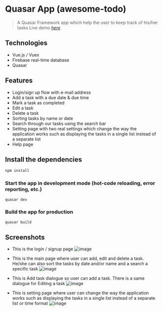 # Quasar App (awesome-todo)

> A Quasar Framework app which help the user to keep track of his/her tasks
> Live demo [_here_](https://awesometodo.netlify.app/)

## Technologies

- Vue.js / Vuex
- Firebase real-time database
- Quasar

## Features
- Login/sign up flow with e-mail address
- Add a task with a due date & due time
- Mark a task as completed
- Edit a task
- Delete a task
- Sorting tasks by name or date
- Search through our tasks using the search bar
- Setting page with two real settings which change the way the application works such as displaying the tasks in a single list instead of a separate list
- Help page


## Install the dependencies
```bash
npm install
```

### Start the app in development mode (hot-code reloading, error reporting, etc.)
```bash
quasar dev
```


### Build the app for production
```bash
quasar build
```

## Screenshots

- This is the login / signup page
![image](https://user-images.githubusercontent.com/48249708/118305494-e6805500-b49c-11eb-8be3-365fd2291ad6.png)

- This is the main page where user can add, edit and delete a task. He/she can also sort the tasks by date and/or name and a search a specific task
![image](https://user-images.githubusercontent.com/48249708/118305754-42e37480-b49d-11eb-9da5-42a2813af898.png)

- This is Add task dialogue so user can add a task. There is a same dialogue for Editing a task
![image](https://user-images.githubusercontent.com/48249708/118305790-51319080-b49d-11eb-9426-29611d9cac5e.png)

- This is setting page where user can change the way the application works such as displaying the tasks in a single list instead of a separate list or time format
![image](https://user-images.githubusercontent.com/48249708/118305846-67d7e780-b49d-11eb-8c69-666c5db9de9c.png)




